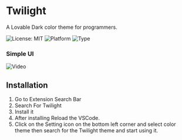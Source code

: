 # Twilight
A Lovable Dark color theme for programmers.

![License: MIT](https://img.shields.io/github/license/srimani-programmer/Twilight)
![Platform](https://img.shields.io/badge/platform-windows%20%7C%20macos%20%7C%20linux-lightgrey)
![Type](https://img.shields.io/badge/type-extension-orange)

### Simple UI

![Video](https://www.youtube.com/watch?v=lgFnVZadKoU&feature=youtu.be)

## Installation

1. Go to Extension Search Bar
2. Search For Twilight
3. Install it
4. After installing Reload the VSCode.
5. Click on the Setting icon on the bottom left corner and select color theme then search for the Twilight theme and start using it.

